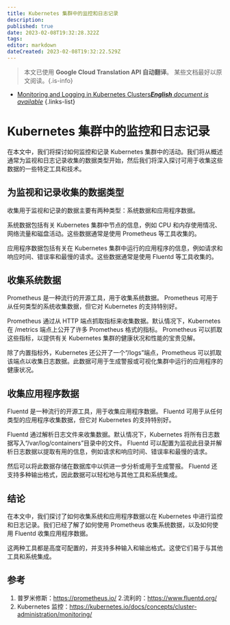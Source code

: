 ```yaml
---
title: Kubernetes 集群中的监控和日志记录
description: 
published: true
date: 2023-02-08T19:32:28.322Z
tags: 
editor: markdown
dateCreated: 2023-02-08T19:32:22.529Z
---
```


> 本文已使用 **Google Cloud Translation API 自动翻译**。
某些文档最好以原文阅读。{.is-info}



- [Monitoring and Logging in Kubernetes Clusters***English** document is available*](/en/Knowledge-base/Kubernetes/monitoring-and-logging-in-kubernetes-clusters)
{.links-list}


# Kubernetes 集群中的监控和日志记录

在本文中，我们将探讨如何监控和记录 Kubernetes 集群中的活动。我们将从概述通常为监视和日志记录收集的数据类型开始，然后我们将深入探讨可用于收集这些数据的一些特定工具和技术。

## 为监视和记录收集的数据类型

收集用于监视和记录的数据主要有两种类型：系统数据和应用程序数据。

系统数据包括有关 Kubernetes 集群中节点的信息，例如 CPU 和内存使用情况、网络流量和磁盘活动。这些数据通常是使用 Prometheus 等工具收集的。

应用程序数据包括有关在 Kubernetes 集群中运行的应用程序的信息，例如请求和响应时间、错误率和最慢的请求。这些数据通常是使用 Fluentd 等工具收集的。

## 收集系统数据

Prometheus 是一种流行的开源工具，用于收集系统数据。 Prometheus 可用于从任何类型的系统收集数据，但它对 Kubernetes 的支持特别好。

Prometheus 通过从 HTTP 端点抓取指标来收集数据。默认情况下，Kubernetes 在 /metrics 端点上公开了许多 Prometheus 格式的指标。 Prometheus 可以抓取这些指标，以提供有关 Kubernetes 集群的健康状况和性能的宝贵见解。

除了内置指标外，Kubernetes 还公开了一个“/logs”端点，Prometheus 可以抓取该端点以收集日志数据。此数据可用于生成警报或可视化集群中运行的应用程序的健康状况。

## 收集应用程序数据

Fluentd 是一种流行的开源工具，用于收集应用程序数据。 Fluentd 可用于从任何类型的应用程序收集数据，但它对 Kubernetes 的支持特别好。

Fluentd 通过解析日志文件来收集数据。默认情况下，Kubernetes 将所有日志数据写入“/var/log/containers”目录中的文件。 Fluentd 可以配置为监视此目录并解析日志数据以提取有用的信息，例如请求和响应时间、错误率和最慢的请求。

然后可以将此数据存储在数据库中以供进一步分析或用于生成警报。 Fluentd 还支持多种输出格式，因此数据可以轻松地与其他工具和系统集成。

## 结论

在本文中，我们探讨了如何收集系统和应用程序数据以在 Kubernetes 中进行监控和日志记录。我们已经了解了如何使用 Prometheus 收集系统数据，以及如何使用 Fluentd 收集应用程序数据。

这两种工具都是高度可配置的，并支持多种输入和输出格式。这使它们易于与其他工具和系统集成。

## 参考

1. 普罗米修斯：https://prometheus.io/
2.流利的：https://www.fluentd.org/
3. Kubernetes 监控：https://kubernetes.io/docs/concepts/cluster-administration/monitoring/